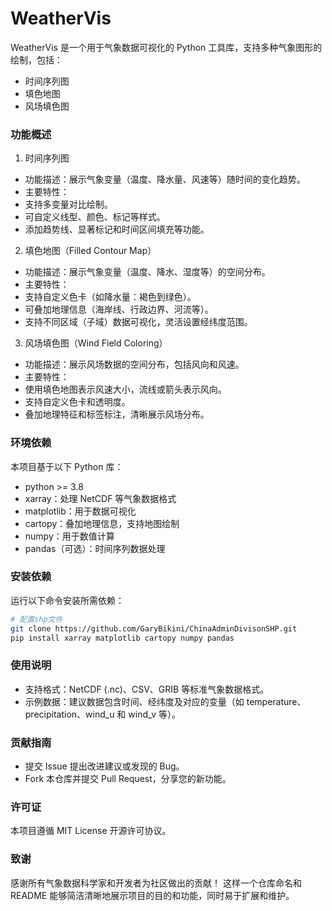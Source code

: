 # WeatherVis
WeatherVis 是一个用于气象数据可视化的 Python 工具库，支持多种气象图形的绘制，包括：
 - 时间序列图
 - 填色地图
 - 风场填色图

### 功能概述
1. 时间序列图
 - 功能描述：展示气象变量（温度、降水量、风速等）随时间的变化趋势。
 - 主要特性：
 - 支持多变量对比绘制。
 - 可自定义线型、颜色、标记等样式。
 - 添加趋势线、显著标记和时间区间填充等功能。

2. 填色地图（Filled Contour Map）
 - 功能描述：展示气象变量（温度、降水、湿度等）的空间分布。
 - 主要特性：
 - 支持自定义色卡（如降水量：褐色到绿色）。
 - 可叠加地理信息（海岸线、行政边界、河流等）。
 - 支持不同区域（子域）数据可视化，灵活设置经纬度范围。

3. 风场填色图（Wind Field Coloring）
 - 功能描述：展示风场数据的空间分布，包括风向和风速。
 - 主要特性：
 - 使用填色地图表示风速大小，流线或箭头表示风向。
 - 支持自定义色卡和透明度。
 - 叠加地理特征和标签标注，清晰展示风场分布。

### 环境依赖
本项目基于以下 Python 库：
 - python >= 3.8
 - xarray：处理 NetCDF 等气象数据格式
 - matplotlib：用于数据可视化
 - cartopy：叠加地理信息，支持地图绘制
 - numpy：用于数值计算
 - pandas（可选）：时间序列数据处理

### 安装依赖
运行以下命令安装所需依赖：
```bash
# 配置shp文件
git clone https://github.com/GaryBikini/ChinaAdminDivisonSHP.git
pip install xarray matplotlib cartopy numpy pandas
```

### 使用说明
 - 支持格式：NetCDF (.nc)、CSV、GRIB 等标准气象数据格式。
 - 示例数据：建议数据包含时间、经纬度及对应的变量（如 temperature、precipitation、wind_u 和 wind_v 等）。



### 贡献指南
 - 提交 Issue 提出改进建议或发现的 Bug。
 - Fork 本仓库并提交 Pull Request，分享您的新功能。

### 许可证
本项目遵循 MIT License 开源许可协议。

### 致谢
感谢所有气象数据科学家和开发者为社区做出的贡献！
这样一个仓库命名和 README 能够简洁清晰地展示项目的目的和功能，同时易于扩展和维护。

